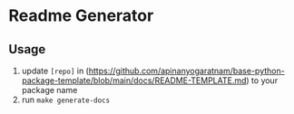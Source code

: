 # Readme Generator

## Usage

1. update `[repo]` in (https://github.com/apinanyogaratnam/base-python-package-template/blob/main/docs/README-TEMPLATE.md) to your package name
2. run `make generate-docs`
